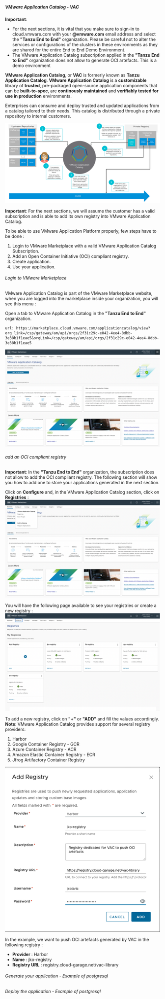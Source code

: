 
##### VMware Application Catalog - VAC
**Important**: 
- For the next sections, it is vital that you  make sure to sign-in to cloud.vmware.com with your **@vmware.com** email address and select the **"Tanzu End to End"** organization. Please be careful not to alter the services or configurations of the clusters in these environments as they are shared for the entire End to End Demo Environment.
- The VMware Application Catalog subscription applied in the **"Tanzu End to End"** organization does not allow to generate OCI artefacts. This is a demo environment

**VMware Application Catalog**, or **VAC** is formerly known as **Tanzu Application Catalog**. **VMware Application Catalog** is a **customizable** library of **trusted**, pre-packaged open-source application components that can be **built-to-spec**, are **continously maintained** and **verifiably tested for use in production** environments.

Enterprises can consume and deploy trusted and updated applications from a catalog tailored to their needs. This catalog is distributed through a private repository to internal customers.

![VAC Overview Diagram](../images/get-started-images-cicd-diagram.png)

**Important**: For the next sections, we will assume the customer has a valid subscription and is able to add its own registry into VMware Application Catalog.

To be able to use VMware Application Platform properly, few steps have to be done :
1. Login to VMware Marketplace with a valid VMware Application Catalog Subscription.
2. Add an Open Container Initiative (OCI) compliant registry.
3. Create application.
4. Use your application.

###### Login to VMware Marketplace
VMware Application Catalog is part of the VMware Marketplace website, when you are logged into the marketplace inside your organization, you will see this menu :

Open a tab to VMware Application Catalog in the **"Tanzu End to End"** organization.
```dashboard:open-url
url: https://marketplace.cloud.vmware.com/applicationcatalog/view?org_link=/csp/gateway/am/api/orgs/2f31c29c-e042-4ee4-8dbb-3e38b1f1eae5&orgLink=/csp/gateway/am/api/orgs/2f31c29c-e042-4ee4-8dbb-3e38b1f1eae5
```

![VAC Welcome Page](../images/welcome-page.png)

###### add an OCI compliant registry 
**Important**: In the **"Tanzu End to End"** organization, the subscription does not allow to add the OCI compliant registry. The following section will show you how to add one to store your applications generated in the next section.

Click on **Configure** and, in the VMware Application Catalog section, click on **Registries** :
![VAC Registry Welcome Page](../images/welcome-registry.png)

You will have the following page available to see your registries or create a new registry :
![VAC Registry Welcome Page](../images/welcome-registry2.png)

To add a new registry, click on **"+"** or **"ADD"** and fill the values accordingly.
**Note**: VMware Application Catalog provides support for several registry providers:
1. Harbor
2. Google Container Registry - GCR
3. Azure Container Registry - ACR 
4. Amazon Elastic Container Registry - ECR
5. Jfrog Artifactory Container Registry

![VAC Add Registry](../images/add-harbor-registry.png)

In the example, we want to push OCI artefacts generated by VAC in the following registry :
- **Provider** : Harbor
- **Name** : jko-registry
- **Registry URL** : registry.cloud-garage.net/vac-library



###### Generate your application - Example of postgresql



###### Deploy the application - Example of postgresql
